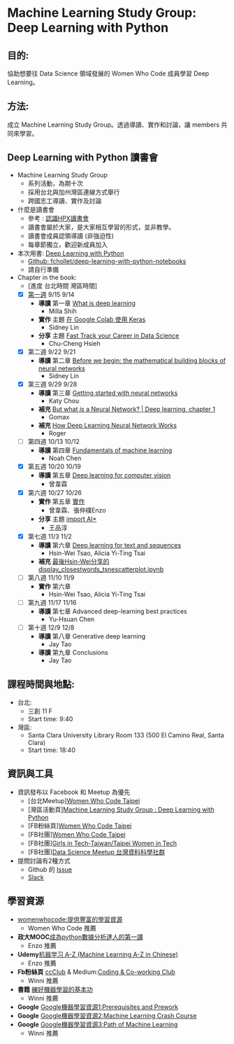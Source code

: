 # Machine Learning Study Group: Deep Learning with Python

## 目的:
協助想要往 Data Science 領域發展的 Women Who Code 成員學習 Deep Learning。

## 方法:
成立 Machine Learning Study Group。透過導讀、實作和討論，讓 members 共同來學習。

## Deep Learning with Python 讀書會
+ Machine Learning Study Group
    + 系列活動，為期十次
    + 採用台北與加州灣區連線方式舉行
    + 跨國志工導讀、實作及討論
+ 什麼是讀書會
    + 參考 : [認識HPX讀書會][1]
    + 讀書會屬於大家，是大家相互學習的形式，並非教學。
    + 讀書會成員認領導讀 (非強迫性)
    + 每章節獨立，歡迎新成員加入
+ 本次用書: [Deep Learning with Python][2]
    + [Github: fchollet/deep-learning-with-python-notebooks][13]
    + 請自行準備
+ Chapter in the book:
    + [進度 台北時間 灣區時間]
    - [x] [第一週][9] 9/15 9/14
        + **導讀** 第一章 [What is deep learning][10]
            - Milla Shih
        + **實作** 主題 [在 Google Colab 使用 Keras][11]
            + Sidney Lin
        + **分享** 主題 [Fast Track your Career in Data Science][12]
            + Chu-Cheng Hsieh
    - [x] 第二週 9/22 9/21
        + **導讀** 第二章 [Before we begin: the mathematical building blocks of neural networks][14]
            + Sidney Lin
    - [x] 第三週 9/29 9/28
        + **導讀** 第三章 [Getting started with neural networks][17]
            + Katy Chou
        + **補充** [But what *is* a Neural Network? | Deep learning, chapter 1][18]
            + Gomax
        + **補充** [How Deep Learning Neural Network Works][55]
            + Roger
    - [ ] 第四週 10/13 10/12
        + **導讀** 第四章 [Fundamentals of machine learning][20]
            + Noah Chen
    - [x] 第五週 10/20 10/19
        + **導讀** 第五章 [Deep learning for computer vision][21]
            + 曾韋霖
    - [x] 第六週 10/27 10/26
        + **實作** 第五章 [實作][22]
            + 曾韋霖、張仲樸Enzo
        + **分享** 主題 [import AI*][23]
            + 王品淳
    - [x] 第七週 11/3 11/2
        + **導讀** 第六章 [Deep learning for text and sequences][24]
            + Hsin-Wei Tsao, Alicia Yi-Ting Tsai
        + **補充** [最後Hsin-Wei分享的display_closestwords_tsnescatterplot.ipynb][25]
    - [ ] 第八週 11/10 11/9
        + **實作** 第六章
            + Hsin-Wei Tsao, Alicia Yi-Ting Tsai
    - [ ] 第九週 11/17 11/16
        + **導讀** 第七章 Advanced deep-learning best practices
            + Yu-Hsuan Chen
    - [ ] 第十週 12/9 12/8
        + **導讀** 第八章 Generative deep learning
            + Jay Tao
        + **導讀** 第九章 Conclusions
            + Jay Tao

## 課程時間與地點:
+ 台北:
    + 三創 11 F
    + Start time: 9:40
+ 灣區:
    + Santa Clara University Library Room 133 (500 El Camino Real, Santa Clara)
    + Start time: 18:40

## 資訊與工具
+ 資訊發布以 Facebook 和 Meetup 為優先
    + [台北Meetup][Women Who Code Taipei][3]
    + [灣區活動頁][Machine Learning Study Group : Deep Learning with Python][8]
    + [FB粉絲頁][Women Who Code Taipei][4]
    + [FB社團][Women Who Code Taipei][5]
    + [FB社團][Girls in Tech-Taiwan/Taipei Women in Tech][6]
    + [FB社團][Data Science Meetup 台灣資料科學社群][7]
+ 提問討論有2種方式
    + Github 的 [Issue][15]
    + [Slack][16]

## 學習資源
+ [womenwhocode:提供豐富的學習資源][49]
    + Women Who Code 推薦
+ **政大MOOC**[成為python數據分析達人的第一課][50]
    + Enzo 推薦
+ **Udemy**[机器学习 A-Z (Machine Learning A-Z in Chinese)][51]
    + Enzo 推薦
+ **Fb粉絲頁** [ccClub][54] & Medium:[Coding & Co-working Club][53]
    + Winni 推薦
+ **書籍** [練好機器學習的基本功][56]
    + Winni 推薦
+ **Google** [Google機器學習資源1:Prerequisites and Prework][57]
+ **Google** [Google機器學習資源2:Machine Learning Crash Course][58]
+ **Google** [Google機器學習資源3:Path of Machine Learning][59]
    + Winni 推薦










[1]:https://hpx.tw/archives/18982
[2]:https://www.manning.com/books/deep-learning-with-python
[3]:https://www.meetup.com/Women-Who-Code-Taipei/
[4]:https://www.facebook.com/wwcodetaipei/
[5]:https://www.facebook.com/groups/wwcodetaipei/?ref=group_header
[6]:https://www.facebook.com/groups/420817431404071/?ref=group_header
[7]:https://www.facebook.com/groups/datasciencemeetup/?ref=group_header
[8]:https://www.facebook.com/events/1901939603261051/
[9]:https://github.com/WomenWhoCodeTaipei/DeepLearningwithPython/tree/master/Session%231
[10]:https://ppt.cc/fflBlx
[11]:https://lihi.cc/iaAoO
[12]:https://github.com/WomenWhoCodeTaipei/DeepLearningwithPython/blob/master/Session%231/Data-sciencist-at-SF-Bay-area.pdf
[13]:https://github.com/fchollet/deep-learning-with-python-notebooks
[14]:https://lihi.cc/UUnLP
[15]:https://github.com/WomenWhoCodeTaipei/DeepLearningwithPython/issues/1
[16]:https://goo.gl/forms/7hFI7tEf6Z4exCT82
[17]:https://lihi.cc/eaHoT
[18]:https://youtu.be/aircAruvnKk
[19]:https://www.youtube.com/watch?v=ILsA4nyG7I0&feature=youtu.be&t=852
[20]:http://bit.ly/deep_learning_with_python_ch4
[21]:https://drive.google.com/file/d/1oZsvDgy73Gd4jjG9UqwE2kwWhgjjebNv/view?fbclid=IwAR2AqvFtM_Q5dUDJmz9J6Q2kqGUTUHAVah84NLcB-jbhl_LCf7atkfV8jlQ
[22]:https://docs.google.com/presentation/d/1x44qt4YOyIbAL-TvQHClA2QU87BiuN0wSLNtJgUEYKQ/edit?fbclid=IwAR382IpEmEfxg1KK7wwmv6qK4BF1Q4J7vrWBlEwCaoTwocrP1ds_rVb1Td0#slide=id.g35f391192_00
[23]:https://docs.google.com/presentation/d/1uf7j-Fs0OD2gfqzJC35prFoHozv_9IBWV5azjcuLjqE/edit?fbclid=IwAR2yfW0C4m7PL8-7F1AWNCCZsEdp8rnNLRO4ETSvFimTGYavecqyCXcrMHk#slide=id.g44ca355d22_0_0
[24]:https://docs.google.com/presentation/d/1-b9TFwkdiVLC3WdV1uAaXQP1d2I9dRJM8zfNx6uwEIE/edit?fbclid=IwAR1NYM_7OK7iROxFoJ_AfR_1d3Rvrh5vxhZ99_XRBRUQmRObbX3CUgtzd_g#slide=id.g456bf0dcf7_6_431
[25]:https://l.facebook.com/l.php?u=https%3A%2F%2Fgist.github.com%2Faneesha%2Fda9216fb8d84245f7af6edaa14f4efa9%3Ffbclid%3DIwAR3X7BhnZZ2v3h_gIlFiajReJlutDcWS_n3e-p9MQqtufc1bUnCBoplJCnQ%23file-display_closestwords_tsnescatterplot-ipynb&h=AT1iOcQqYCJfrWmklJyraOG8e-3Vt2wjMNhOjfs5VdiKqx3CTfqnOsDsZAREBWZdqUhGExoP2T9x4Bgo7O59j6-vJJvq7BVQi225WrzDym02O04ZKquUZQjodPUT_LbhkXLMO-Xf



[49]:https://www.womenwhocode.com/resources
[50]:http://moocs.nccu.edu.tw/course/123/section/lecture
[51]:https://www.udemy.com/machinelearningchinese/
[52]:http://moocs.nccu.edu.tw/course/132/section/lecture
[53]:https://medium.com/ccclub
[54]:https://www.facebook.com/ccclub.io/?__xts__%5B0%5D=68.ARCnhjk8stSyaFt_vriAHC14KT_e9rrZyhmEmIeymdpbi1DLM-wgJVITp3zXb9dRjT6aK95i-mgLRi8bG-ezFy7hunCpy-ZGYC0GkJEPvTmfjm5yOXlYXO7_0tUsMCv-h3SUlOdVvc63dyU8T7HpL2tktySLN0dLGl1AjfR0o4ZRyvplknijGkEYuWVqyacA4FkOfpqO2jBUxnC4psEQp4Vp1lI-F621xi71ssw
[55]:https://www.youtube.com/watch?v=ILsA4nyG7I0&feature=youtu.be&t=852
[56]:https://www.books.com.tw/products/0010797283
[57]:https://developers.google.com/machine-learning/crash-course/prereqs-and-prework?fbclid=IwAR0UUErHm9a1BmT2X8MKoiV0P8eVdfIomiN-Oq7W-ZazWAMzwHsjMjbS0is
[58]:https://developers.google.com/machine-learning/crash-course/?utm_source=DevRel&utm_medium=StudyJam&utm_campaign=q1y2018&utm_term&utm_content=mlcc&fbclid=IwAR2EypJlNex4cxn_uL8QwRbK2GVS2PNrRQGYWv9L54IQLqkx83QSs39xT_k
[59]:https://techdevguide.withgoogle.com/paths/machine-learning/


